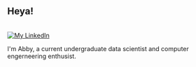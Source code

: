 ## Heya!
<!--<p align="center">-->
<p>
<br/>
<a href="https://www.linkedin.com/in/abigale-burt-15244626a/">
  <img alt="My LinkedIn" src="https://img.shields.io/badge/linkedin-%230077B5.svg?style=for-the-badge&logo=linkedin&logoColor=white" />
</a>

I'm Abby, a current undergraduate data scientist and computer engerneering enthusist.
